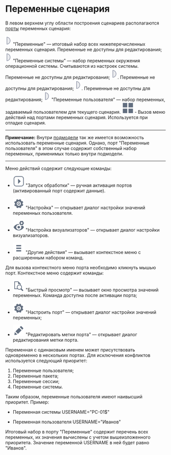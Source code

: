 # Переменные сценария

В левом верхнем углу области построения сценариев располагаются [порты](../../app/glossary/port.md) переменных сценария:  
    
![](../../media/app/icons/ports/output_variable_inactive.svg) "Переменные" — итоговый набор всех нижеперечисленных переменных сценария. Переменные не доступны для редактирования; 
![](../../media/app/icons/ports/output_variable_inactive.svg) "Переменные системы" — набор переменных окружения операционной системы. Считываются из настроек системы. Переменные не доступны для редактирования; 
![](../../media/app/icons/ports/output_variable_inactive.svg). Переменные не доступны для редактирования; 
![](../../media/app/icons/ports/output_variable_inactive.svg). Переменные не доступны для редактирования; 
![](../../media/app/icons/ports/output_variable_inactive.svg) "Переменные пользователя" — набор переменных, задаваемый пользователем для текущего сценария. 
![](../../media/app/glossary/scenario_variables-01.svg) - Вызов меню действий над портами переменных сценария. Используется при отладке сценария.


--------

**Примечание:** Внутри [подмодели](../../app/processors/control/submodel.md) так же имеется возможность использовать переменные сценария. Однако, порт "Переменные пользователя" в этом случае содержит собственный набор переменных, применимых только внутри подмодели.

-------

Меню действий содержит следующие команды:

*  ![](../../media/app/icons/toolbar_18/toolbar_18_150.svg) "Запуск обработки" — ручная активация портов (активированный порт содержит данные).

*  ![](../../media/app/icons/toolbar_18/toolbar_18_1.svg) "Настройка" — открывает диалог настройки значений переменных пользователя.

*  ![](../../media/app/icons/toolbar_18/toolbar_18_152.svg) "Настройка визуализаторов" — открывает диалог настройки визуализаторов.

*  ![](../../media/app/icons/toolbar_18/toolbar_18_172-02.svg) "Другие действия" — вызывает контекстное меню с расширенным набором команд.

Для вызова контекстного меню порта необходимо кликнуть мышью порт. Контекстное меню содержит команды: 

*  ![](../../media/app/icons/toolbar_18/toolbar_18_6.svg) "Быстрый просмотр" — вызывает окно просмотра значений переменных. Команда доступна после активации порта;

*  ![](../../media/app/icons/toolbar_18/toolbar_18_1.svg) "Настроить порт" — открывает диалог настройки значений переменных;

*  ![](../../media/beginning/scenario/toolbar_18-05.svg) "Редактировать метки порта" — открывает диалог редактирования метки порта.

Переменная с одинаковым именем может присутствовать одновременно в нескольких портах. Для исключения конфликтов используется следующий приоритет:

1. Переменные пользователя;
2. Переменные пакета;
3. Переменные сессии;
4. Переменные системы.

Таким образом, переменные пользователя имеют наивысший приоритет. Пример: 


*  Переменная системы USERNAME="PC-01$"

*  Переменная пользователя USERNAME="Иванов"

Итоговый набор в порту "Переменные" содержит перечень всех переменных, их значения вычислены с учетом вышеизложенного приоритета. Значение переменной USERNAME в ней будет равно "Иванов".
